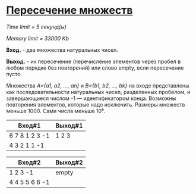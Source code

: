 # [Пересечение множеств](http://acm.mipt.ru/judge/problems.pl?problem=002)

_Time limit = 5 секунд(ы)_

_Memory limit = 33000 Kb_

**Вход.** - два множества натуральных чисел.

**Выход.** - их пересечение (перечисление элементов через пробел в любом порядке без повторений) или слово empty, если пересечение пусто.

Множества *A={a1, a2, ..., an}* и *B={b1, b2, ..., bk}* на входе представлены как последовательности натуральных чисел, разделенных пробелом, и завершающиеся числом -1 — идентификатором конца. Возможны повторения элементов, которые надо исключить. Размеры множеств меньше 1000. Сами числа меньше 10⁶.



| Вход#1         | Выход#1 |
|----------------|---------|
| 6 7 8 1 2 3 -1 | 1 2 3   |
| 4 3 2 1 1 -1   |         |


| Вход#2         | Выход#2 |
|----------------|---------|
| 1 2 3 -1       | empty   |
| 4 4 5 5 6 6 -1 |         |

